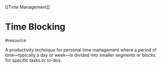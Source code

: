 [[Time Management]]
# Time Blocking
#resource 

A productivity technique for personal time management where a period of time—typically a day or week—is divided into smaller segments or blocks for specific tasks or to-dos.
